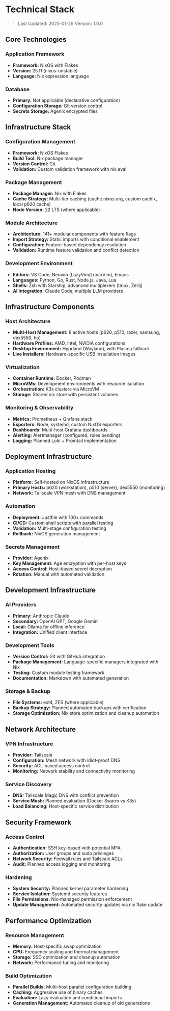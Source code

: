 # Technical Stack

> Last Updated: 2025-01-29
> Version: 1.0.0

## Core Technologies

### Application Framework
- **Framework:** NixOS with Flakes
- **Version:** 25.11 (nixos-unstable)
- **Language:** Nix expression language

### Database
- **Primary:** Not applicable (declarative configuration)
- **Configuration Storage:** Git version control
- **Secrets Storage:** Agenix encrypted files

## Infrastructure Stack

### Configuration Management
- **Framework:** NixOS Flakes
- **Build Tool:** Nix package manager
- **Version Control:** Git
- **Validation:** Custom validation framework with nix eval

### Package Management
- **Package Manager:** Nix with Flakes
- **Cache Strategy:** Multi-tier caching (cache.nixos.org, custom cachix, local p620 cache)
- **Node Version:** 22 LTS (where applicable)

### Module Architecture
- **Architecture:** 141+ modular components with feature flags
- **Import Strategy:** Static imports with conditional enablement
- **Configuration:** Feature-based dependency resolution
- **Validation:** Runtime feature validation and conflict detection

### Development Environment
- **Editors:** VS Code, Neovim (LazyVim/LunarVim), Emacs
- **Languages:** Python, Go, Rust, Node.js, Java, Lua
- **Shells:** Zsh with Starship, advanced multiplexers (tmux, Zellij)
- **AI Integration:** Claude Code, multiple LLM providers

## Infrastructure Components

### Host Architecture
- **Multi-Host Management:** 6 active hosts (p620, p510, razer, samsung, dex5550, hp)
- **Hardware Profiles:** AMD, Intel, NVIDIA configurations
- **Desktop Environment:** Hyprland (Wayland), with Plasma fallback
- **Live Installers:** Hardware-specific USB installation images

### Virtualization
- **Container Runtime:** Docker, Podman
- **MicroVMs:** Development environments with resource isolation
- **Orchestration:** K3s clusters via MicroVM
- **Storage:** Shared nix store with persistent volumes

### Monitoring & Observability
- **Metrics:** Prometheus + Grafana stack
- **Exporters:** Node, systemd, custom NixOS exporters
- **Dashboards:** Multi-host Grafana dashboards
- **Alerting:** Alertmanager (configured, rules pending)
- **Logging:** Planned Loki + Promtail implementation

## Deployment Infrastructure

### Application Hosting
- **Platform:** Self-hosted on NixOS infrastructure
- **Primary Hosts:** p620 (workstation), p510 (server), dex5550 (monitoring)
- **Network:** Tailscale VPN mesh with DNS management

### Automation
- **Deployment:** Justfile with 100+ commands
- **CI/CD:** Custom shell scripts with parallel testing
- **Validation:** Multi-stage configuration testing
- **Rollback:** NixOS generation management

### Secrets Management
- **Provider:** Agenix
- **Key Management:** Age encryption with per-host keys
- **Access Control:** Host-based secret decryption
- **Rotation:** Manual with automated validation

## Development Infrastructure

### AI Providers
- **Primary:** Anthropic Claude
- **Secondary:** OpenAI GPT, Google Gemini
- **Local:** Ollama for offline inference
- **Integration:** Unified client interface

### Development Tools
- **Version Control:** Git with GitHub integration
- **Package Management:** Language-specific managers integrated with Nix
- **Testing:** Custom module testing framework
- **Documentation:** Markdown with automated generation

### Storage & Backup
- **File Systems:** ext4, ZFS (where applicable)
- **Backup Strategy:** Planned automated backups with verification
- **Storage Optimization:** Nix store optimization and cleanup automation

## Network Architecture

### VPN Infrastructure
- **Provider:** Tailscale
- **Configuration:** Mesh network with idiot-proof DNS
- **Security:** ACL-based access control
- **Monitoring:** Network stability and connectivity monitoring

### Service Discovery
- **DNS:** Tailscale Magic DNS with conflict prevention
- **Service Mesh:** Planned evaluation (Docker Swarm vs K3s)
- **Load Balancing:** Host-specific service distribution

## Security Framework

### Access Control
- **Authentication:** SSH key-based with potential MFA
- **Authorization:** User groups and sudo privileges
- **Network Security:** Firewall rules and Tailscale ACLs
- **Audit:** Planned access logging and monitoring

### Hardening
- **System Security:** Planned kernel parameter hardening
- **Service Isolation:** Systemd security features
- **File Permissions:** Nix-managed permission enforcement
- **Update Management:** Automated security updates via nix flake update

## Performance Optimization

### Resource Management
- **Memory:** Host-specific swap optimization
- **CPU:** Frequency scaling and thermal management
- **Storage:** SSD optimization and cleanup automation
- **Network:** Performance tuning and monitoring

### Build Optimization
- **Parallel Builds:** Multi-host parallel configuration building
- **Caching:** Aggressive use of binary caches
- **Evaluation:** Lazy evaluation and conditional imports
- **Generation Management:** Automated cleanup of old generations